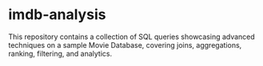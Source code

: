 # imdb-analysis
This repository contains a collection of SQL queries showcasing advanced techniques on a sample Movie Database, covering joins, aggregations, ranking, filtering, and analytics.
